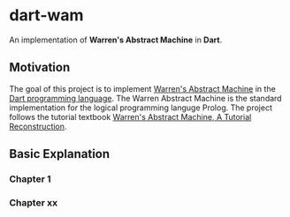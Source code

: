 # dart-wam

An implementation of **Warren's Abstract Machine** in **Dart**.

## Motivation

The goal of this project is to implement [Warren's Abstract Machine](http://en.wikipedia.org/wiki/Warren_Abstract_Machine) in the [Dart programming language](https://www.dartlang.org/). The Warren Abstract Machine is the standard implementation for the logical programming languge Prolog. The project follows the tutorial textbook [Warren's Abstract Machine, A Tutorial Reconstruction](http://wambook.sourceforge.net/).

## Basic Explanation

### Chapter 1

### Chapter xx


